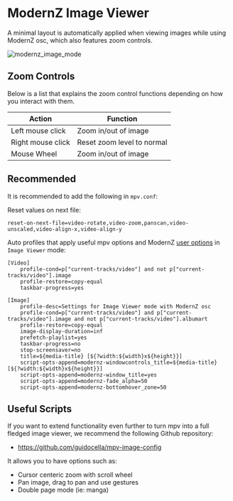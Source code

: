 # ModernZ Image Viewer

A minimal layout is automatically applied when viewing images while using ModernZ osc, which also features zoom controls.

![modernz_image_mode](https://github.com/user-attachments/assets/e2501652-aa84-4725-93cf-5cb86931b45e)

## Zoom Controls

Below is a list that explains the zoom control functions depending on how you interact with them.

| Action            | Function                   |
| ----------------- | -------------------------- |
| Left mouse click  | Zoom in/out of image       |
| Right mouse click | Reset zoom level to normal |
| Mouse Wheel       | Zoom in/out of image       |

## Recommended
It is recommended to add the following in `mpv.conf`:

Reset values on next file:
```EditorConfig
reset-on-next-file=video-rotate,video-zoom,panscan,video-unscaled,video-align-x,video-align-y
```

Auto profiles that apply useful mpv options and ModernZ [user options](/docs/USER_OPTS.md) in `Image Viewer` mode:
```EditorConfig
[Video]
    profile-cond=p["current-tracks/video"] and not p["current-tracks/video"].image
    profile-restore=copy-equal
    taskbar-progress=yes

[Image]
    profile-desc=Settings for Image Viewer mode with ModernZ osc
    profile-cond=p["current-tracks/video"] and p["current-tracks/video"].image and not p["current-tracks/video"].albumart
    profile-restore=copy-equal
    image-display-duration=inf
    prefetch-playlist=yes
    taskbar-progress=no
    stop-screensaver=no
    title=${media-title} [${?width:${width}x${height}}]
    script-opts-append=modernz-windowcontrols_title=${media-title} [${?width:${width}x${height}}]
    script-opts-append=modernz-window_title=yes
    script-opts-append=modernz-fade_alpha=50
    script-opts-append=modernz-bottomhover_zone=50
```

## Useful Scripts
If you want to extend functionality even further to turn mpv into a full fledged image viewer, we recommend the following Github repository:
- https://github.com/guidocella/mpv-image-config

It allows you to have options such as:
- Cursor centeric zoom with scroll wheel
- Pan image, drag to pan and use gestures
- Double page mode (ie: manga)
